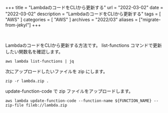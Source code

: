 +++
title =  "LambdaのコードをCLIから更新する"
url = "2022-03-02"
date = "2022-03-02"
description = "LambdaのコードをCLIから更新する"
tags = [
  "AWS"
]
categories = [
  "AWS"
]
archives = "2022/03"
aliases = ["migrate-from-jekyl"]
+++

<br>

LambdaのコードをCLIから更新する方法です。
list-functions コマンドで更新したい関数名を確認します。

```
aws lambda list-functions | jq
```

次にアップロードしたいファイルを zip にします。

```
zip -r lambda.zip .
```

update-function-code で zip ファイルをアップロードします。

```
aws lambda update-function-code --function-name ${FUNCTION_NAME} --zip-file fileb://lambda.zip
```

